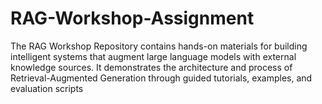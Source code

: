 # RAG-Workshop-Assignment
The RAG Workshop Repository contains hands-on materials for building intelligent systems that augment large language models with external knowledge sources. It demonstrates the architecture and process of Retrieval-Augmented Generation through guided tutorials, examples, and evaluation scripts
